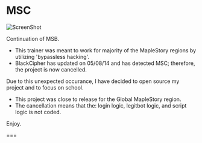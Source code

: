 MSC
===


![ScreenShot](https://hostr.co/file/nZxpEoXBVW10/pic.png)

Continuation of MSB.

- This trainer was meant to work for majority of the MapleStory regions by utilizing 'bypassless hacking'.
- BlackCipher has updated on 05/08/14 and has detected MSC; therefore, the project is now cancelled.

Due to this unexpected occurance, I have decided to open source my project and to focus on school.

- This project was close to release for the Global MapleStory region.
- The cancellation means that the: login logic, legitbot logic, and script logic is not coded.

Enjoy.

===

